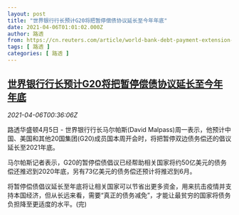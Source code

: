 ```yaml
---
layout: post
title: "世界银行行长预计G20将把暂停偿债协议延长至今年年底"
date: 2021-04-06T01:01:02.000Z
author: 路透
from: https://cn.reuters.com/article/world-bank-debt-payment-extension-0405-m-idCNKBS2BT01B
tags: [ 路透 ]
categories: [ 路透 ]
---
```

<!--1617670862000-->
[世界银行行长预计G20将把暂停偿债协议延长至今年年底](https://cn.reuters.com/article/world-bank-debt-payment-extension-0405-m-idCNKBS2BT01B)
------

<div>
<div><i>2021-04-06T00:36:06Z</i></div><p>路透华盛顿4月5日 - 世界银行行长马尔帕斯(David Malpass)周一表示，他预计中国、美国和其他20国集团(G20)成员国本周开会时，将把暂停双边债务偿还的倡议延长至2021年底。</p><p>马尔帕斯记者表示，G20的暂停偿债倡议已经帮助相关国家将约50亿美元的债务偿还推迟到2020年底，另有73亿美元的债务偿还预计将推迟到6月。</p><p>将暂停偿债倡议延长至年底将让相关国家可以节省出更多资金，用来抗击疫情并支持本国经济，但从长远来看，需要“真正的债务减免”，才能让最贫穷的国家将债务负担降至更适度的水平。(完)</p>
</div>
